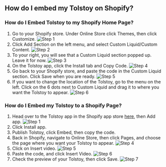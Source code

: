 ## How do I embed my Tolstoy on Shopify?

### How do I Embed Tolstoy to my Shopify Home Page?

1. Go to your Shopify store. Under Online Store click Themes, then click Customize. ![Step 1](https://downloads.intercomcdn.com/i/o/398334699/ec3800b54bf606bc9a91e68e/image.png)
2. Click Add Section on the left menu, and select Custom Liquid/Custom Content. ![Step 2](https://downloads.intercomcdn.com/i/o/398336699/e42179c1299ca898f29c908d/image.png)
3. To your right, you will see that a Custom Liquid section popped up. Leave it for now. ![Step 3](https://downloads.intercomcdn.com/i/o/398337588/49df437b534b30ecec6bcabc/image.png)
4. On the Tolstoy app, click the Install tab and Copy Code. ![Step 4](https://downloads.intercomcdn.com/i/o/892051503/3135015c1c229a314a6df579/image.png)
5. Go back to your Shopify store, and paste the code in the Custom Liquid section. Click Save when you are ready. ![Step 5](https://downloads.intercomcdn.com/i/o/545562162/40fc0dd79e7d4d53cffe00e2/image.png)
6. If you want to change the location of the Tolstoy, go to the menu on the left. Click on the 6 dots next to Custom Liquid and drag it to where you want the Tolstoy to appear. ![Step 6](https://downloads.intercomcdn.com/i/o/398340937/c0df064599d603b30d5e2673/image.png)

### How do I Embed my Tolstoy to a Shopify Page?

1. Head over to the Tolstoy app in the Shopify app store [here](https://apps.shopify.com/tolstoy), then Add app. ![Step 1](https://downloads.intercomcdn.com/i/o/398342404/e58bb3bbec05186f0da8d840/image.png)
2. Click Install app.
3. Publish Tolstoy, click Embed, then copy the code.
4. Back in Shopify, navigate to Online Store, then click Pages, and choose the page where you want your Tolstoy to appear. ![Step 4](https://downloads.intercomcdn.com/i/o/398345593/6761ca9d6698ee99fd8b6cae/image.png)
5. Click on Insert video. ![Step 5](https://downloads.intercomcdn.com/i/o/398346069/93a0db8786bc5e94c744d611/image.png)
6. Paste the code, and click Insert Video. ![Step 6](https://downloads.intercomcdn.com/i/o/545562609/4e41445fb62e0b2eda6be02f/image.png)
7. Check the preview of your Tolstoy, then click Save. ![Step 7](https://downloads.intercomcdn.com/i/o/398347935/ca306abe278d4da94a7d2f5a/image.png)
